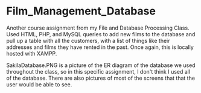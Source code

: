 # Film_Management_Database
Another course assignment from my File and Database Processing Class. Used HTML, PHP, and MySQL queries to add new films to the database and pull up a table with all the customers, with a list of things like their addresses and films they have rented in the past. Once again, this is locally hosted with XAMPP. 

SakilaDatabase.PNG is a picture of the ER diagram of the database we used throughout the class, so in this specific assignment, I don't think I used all of the database. There are also pictures of most of the screens that that the user would be able to see.
